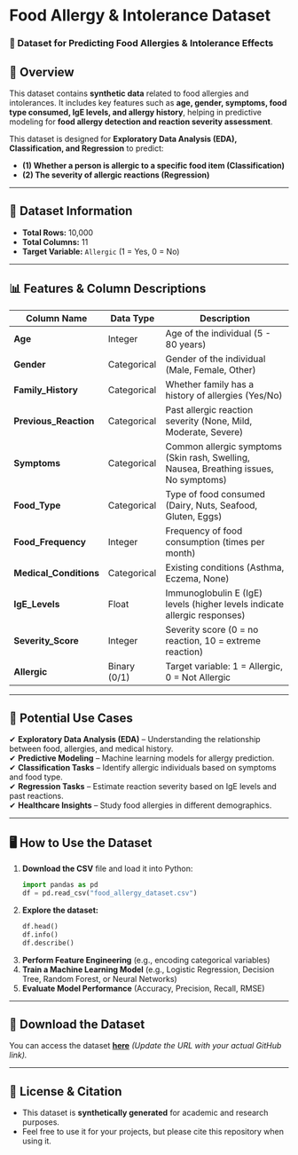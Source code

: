 # **Food Allergy & Intolerance Dataset**
### **📂 Dataset for Predicting Food Allergies & Intolerance Effects**

## **📌 Overview**
This dataset contains **synthetic data** related to food allergies and intolerances. It includes key features such as **age, gender, symptoms, food type consumed, IgE levels, and allergy history**, helping in predictive modeling for **food allergy detection and reaction severity assessment**.

This dataset is designed for **Exploratory Data Analysis (EDA), Classification, and Regression** to predict:
- **(1) Whether a person is allergic to a specific food item (Classification)**
- **(2) The severity of allergic reactions (Regression)**

---

## **📑 Dataset Information**
- **Total Rows:** 10,000
- **Total Columns:** 11
- **Target Variable:** `Allergic` (1 = Yes, 0 = No)

---

## **📊 Features & Column Descriptions**
| Column Name           | Data Type   | Description |
|----------------------|------------|-------------|
| **Age**             | Integer     | Age of the individual (5 - 80 years) |
| **Gender**          | Categorical | Gender of the individual (Male, Female, Other) |
| **Family_History**  | Categorical | Whether family has a history of allergies (Yes/No) |
| **Previous_Reaction** | Categorical | Past allergic reaction severity (None, Mild, Moderate, Severe) |
| **Symptoms**        | Categorical | Common allergic symptoms (Skin rash, Swelling, Nausea, Breathing issues, No symptoms) |
| **Food_Type**       | Categorical | Type of food consumed (Dairy, Nuts, Seafood, Gluten, Eggs) |
| **Food_Frequency**  | Integer     | Frequency of food consumption (times per month) |
| **Medical_Conditions** | Categorical | Existing conditions (Asthma, Eczema, None) |
| **IgE_Levels**      | Float       | Immunoglobulin E (IgE) levels (higher levels indicate allergic responses) |
| **Severity_Score**  | Integer     | Severity score (0 = no reaction, 10 = extreme reaction) |
| **Allergic**        | Binary (0/1) | Target variable: 1 = Allergic, 0 = Not Allergic |

---

## **📌 Potential Use Cases**
✔ **Exploratory Data Analysis (EDA)** – Understanding the relationship between food, allergies, and medical history.  
✔ **Predictive Modeling** – Machine learning models for allergy prediction.  
✔ **Classification Tasks** – Identify allergic individuals based on symptoms and food type.  
✔ **Regression Tasks** – Estimate reaction severity based on IgE levels and past reactions.  
✔ **Healthcare Insights** – Study food allergies in different demographics.

---

## **🖥️ How to Use the Dataset**
1. **Download the CSV** file and load it into Python:
   ```python
   import pandas as pd
   df = pd.read_csv("food_allergy_dataset.csv")
   ```
2. **Explore the dataset:**
   ```python
   df.head()
   df.info()
   df.describe()
   ```
3. **Perform Feature Engineering** (e.g., encoding categorical variables)
4. **Train a Machine Learning Model** (e.g., Logistic Regression, Decision Tree, Random Forest, or Neural Networks)
5. **Evaluate Model Performance** (Accuracy, Precision, Recall, RMSE)

---

## **📂 Download the Dataset**
You can access the dataset **[here](https://github.com/your-username/food-allergy-dataset/blob/main/food_allergy_dataset.csv)** *(Update the URL with your actual GitHub link).*

---

## **📜 License & Citation**
- This dataset is **synthetically generated** for academic and research purposes.
- Feel free to use it for your projects, but please cite this repository when using it.

